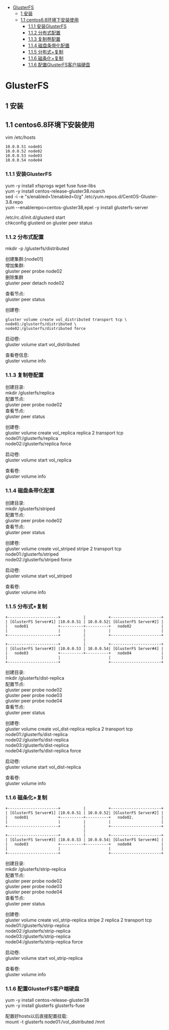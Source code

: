 <!-- TOC depthFrom:1 depthTo:6 withLinks:1 updateOnSave:1 orderedList:0 -->

- [GlusterFS](#glusterfs)
	- [1 安装](#1-安装)
	- [1.1 centos6.8环境下安装使用](#11-centos68环境下安装使用)
		- [1.1.1 安装GlusterFS](#111-安装glusterfs)
		- [1.1.2 分布式配置](#112-分布式配置)
		- [1.1.3 复制卷配置](#113-复制卷配置)
		- [1.1.4 磁盘条带化配置](#114-磁盘条带化配置)
		- [1.1.5 分布式+复制](#115-分布式复制)
		- [1.1.6 磁条化+复制](#116-磁条化复制)
		- [1.1.6 配置GlusterFS客户端硬盘](#116-配置glusterfs客户端硬盘)

<!-- /TOC -->

# GlusterFS
## 1 安装
## 1.1 centos6.8环境下安装使用
vim /etc/hosts  
```
10.0.0.51 node01
10.0.0.52 node02
10.0.0.53 node03
10.0.0.54 node04
```

### 1.1.1 安装GlusterFS  
yum -y install xfsprogs wget fuse fuse-libs  
yum -y install centos-release-gluster38.noarch  
sed -i -e "s/enabled=1/enabled=0/g" /etc/yum.repos.d/CentOS-Gluster-3.8.repo  
yum --enablerepo=centos-gluster38,epel -y install glusterfs-server  

/etc/rc.d/init.d/glusterd start    
chkconfig glusterd on
gluster peer status  

### 1.1.2 分布式配置
mkdir -p /glusterfs/distributed  

创建集群:[node01]  
增加集群:  
gluster peer probe node02  
删除集群    
gluster peer detach node02

查看节点:  
gluster peer status  

创建卷:  
```
gluster volume create vol_distributed transport tcp \
node01:/glusterfs/distributed \
node02:/glusterfs/distributed force
```

启动卷:  
gluster volume start vol_distributed   

查看卷信息:  
gluster volume info  

### 1.1.3 复制卷配置
创建目录:  
mkdir /glusterfs/replica  
配置节点:  
gluster peer probe node02  
查看节点:   
gluster peer status  

创建卷:  
gluster volume create vol_replica replica 2 transport tcp \
node01:/glusterfs/replica \
node02:/glusterfs/replica force  

启动卷:   
gluster volume start vol_replica  

查看卷:  
gluster volume info

### 1.1.4 磁盘条带化配置
创建目录:  
mkdir /glusterfs/striped  
配置节点:  
gluster peer probe node02  
查看节点:  
gluster peer status  

创建卷:  
gluster volume create vol_striped stripe 2 transport tcp \
node01:/glusterfs/striped \
node02:/glusterfs/striped force

启动卷:  
gluster volume start vol_striped  

查看卷:  
gluster volume info


### 1.1.5 分布式+复制
```
+----------------------+          |          +----------------------+
| [GlusterFS Server#1] |10.0.0.51 | 10.0.0.52| [GlusterFS Server#2] |
|   node01             +----------+----------+   node02             |
|                      |          |          |                      |
+----------------------+          |          +----------------------+
                                  |
+----------------------+          |          +----------------------+
| [GlusterFS Server#3] |10.0.0.53 | 10.0.0.54| [GlusterFS Server#4] |
|   node03             +----------+----------+   node04             |
|                      |                     |                      |
+----------------------+                     +----------------------+
```
创建目录:  
mkdir /glusterfs/dist-replica    
配置节点:  
gluster peer probe node02  
gluster peer probe node03   
gluster peer probe node04   
查看节点:  
gluster peer status  

创建卷:  
gluster volume create  vol_dist-replica replica 2 transport tcp \
node01:/glusterfs/dist-replica \
node02:/glusterfs/dist-replica \
node03:/glusterfs/dist-replica \
node04:/glusterfs/dist-replica force

启动卷:  
gluster volume start vol_dist-replica   

查看卷:  
gluster volume info

### 1.1.6 磁条化+复制
```
+----------------------+          |          +----------------------+
| [GlusterFS Server#1] |10.0.0.51 | 10.0.0.52| [GlusterFS Server#2] |
|   node01             +----------+----------+   node02.            |
|                      |          |          |                      |
+----------------------+          |          +----------------------+
                                  |
+----------------------+          |          +----------------------+
| [GlusterFS Server#3] |10.0.0.53 | 10.0.0.54| [GlusterFS Server#4] |
|   node03             +----------+----------+   node04             |
|                      |                     |                      |
+----------------------+                     +----------------------+
```
创建目录:  
mkdir /glusterfs/strip-replica   
配置节点:  
gluster peer probe node02    
gluster peer probe node03    
gluster peer probe node04    
查看节点:  
gluster peer status  

创建卷:  
gluster volume create vol_strip-replica stripe 2 replica 2 transport tcp \
node01:/glusterfs/strip-replica \
node02:/glusterfs/strip-replica \
node03:/glusterfs/strip-replica \
node04:/glusterfs/strip-replica force  

启动卷:  
gluster volume start vol_strip-replica    

查看卷:  
gluster volume info


### 1.1.6 配置GlusterFS客户端硬盘
yum -y install centos-release-gluster38  
yum -y install glusterfs glusterfs-fuse  

配置好hosts以后直接配置挂载:  
mount -t glusterfs node01:/vol_distributed /mnt   
